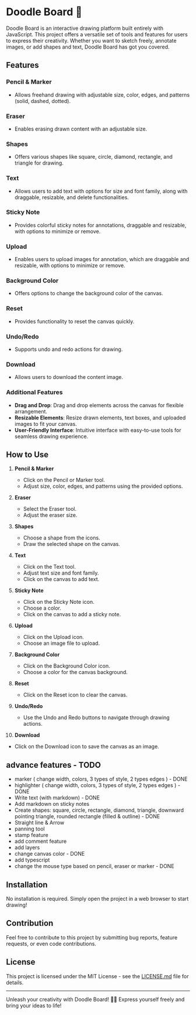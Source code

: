 # Doodle Board 🎨

Doodle Board is an interactive drawing platform built entirely with JavaScript. This project offers a versatile set of tools and features for users to express their creativity. Whether you want to sketch freely, annotate images, or add shapes and text, Doodle Board has got you covered.

## Features

### Pencil & Marker

- Allows freehand drawing with adjustable size, color, edges, and patterns (solid, dashed, dotted).

### Eraser

- Enables erasing drawn content with an adjustable size.

### Shapes

- Offers various shapes like square, circle, diamond, rectangle, and triangle for drawing.

### Text

- Allows users to add text with options for size and font family, along with draggable, resizable, and delete functionalities.

### Sticky Note

- Provides colorful sticky notes for annotations, draggable and resizable, with options to minimize or remove.

### Upload

- Enables users to upload images for annotation, which are draggable and resizable, with options to minimize or remove.

### Background Color

- Offers options to change the background color of the canvas.

### Reset

- Provides functionality to reset the canvas quickly.

### Undo/Redo

- Supports undo and redo actions for drawing.

### Download

- Allows users to download the content image.

### Additional Features

- **Drag and Drop**: Drag and drop elements across the canvas for flexible arrangement.
- **Resizable Elements**: Resize drawn elements, text boxes, and uploaded images to fit your canvas.
- **User-Friendly Interface**: Intuitive interface with easy-to-use tools for seamless drawing experience.

## How to Use

1. **Pencil & Marker**

   - Click on the Pencil or Marker tool.
   - Adjust size, color, edges, and patterns using the provided options.

2. **Eraser**

   - Select the Eraser tool.
   - Adjust the eraser size.

3. **Shapes**

   - Choose a shape from the icons.
   - Draw the selected shape on the canvas.

4. **Text**

   - Click on the Text tool.
   - Adjust text size and font family.
   - Click on the canvas to add text.

5. **Sticky Note**

   - Click on the Sticky Note icon.
   - Choose a color.
   - Click on the canvas to add a sticky note.

6. **Upload**

   - Click on the Upload icon.
   - Choose an image file to upload.

7. **Background Color**

   - Click on the Background Color icon.
   - Choose a color for the canvas background.

8. **Reset**

   - Click on the Reset icon to clear the canvas.

9. **Undo/Redo**

   - Use the Undo and Redo buttons to navigate through drawing actions.

10. **Download**

- Click on the Download icon to save the canvas as an image.

## advance features - TODO

- marker ( change width, colors, 3 types of style, 2 types edges ) - DONE
- highlighter ( change width, colors, 3 types of style, 2 types edges ) - DONE
- Write text (with markdown) - DONE
- Add markdown on sticky notes
- Create shapes: square, circle, rectangle, diamond, triangle, downward pointing triangle, rounded rectangle (filled & outline) - DONE
- Straight line & Arrow
- panning tool
- stamp feature
- add comment feature
- add layers
- change canvas color - DONE
- add typescript
- change the mouse type based on pencil, eraser or marker - DONE

## Installation

No installation is required. Simply open the project in a web browser to start drawing!

## Contribution

Feel free to contribute to this project by submitting bug reports, feature requests, or even code contributions.

## License

This project is licensed under the MIT License - see the [LICENSE.md](LICENSE.md) file for details.

---

Unleash your creativity with Doodle Board! 🚀🎨 Express yourself freely and bring your ideas to life!
